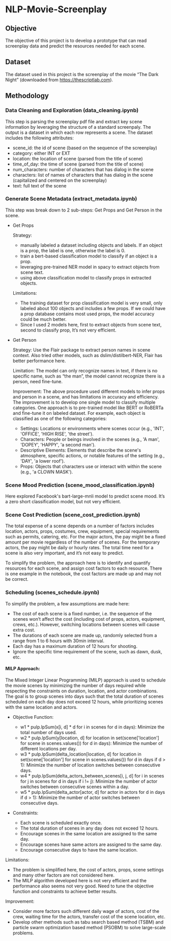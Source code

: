 # NLP-Movie-Screenplay

## Objective
The objective of this project is to develop a prototype that can read screenplay data and predict the resources needed for each scene.

## Dataset
The dataset used in this project is the screenplay of the movie “The Dark Night” (downloaded from https://thescriptlab.com).

## Methodology
### Data Cleaning and Exploration (data_cleaning.ipynb)

  This step is parsing the screenplay pdf file and extract key scene information by leveraging the structure of a standard screenpaly. The output is a dataset in which each row represents a scene. The dataset includes     the following attributes:
  - scene_id: the id of scene (based on the sequence of the screenplay)
  - category: either INT or EXT
  - location: the location of scene (parsed from the title of scene)
  - time_of_day: the time of scene (parsed from the title of scene)
  - num_characters: number of characters that has dialog in the scene
  - characters: list of names of characters that has dialog in the scene (capitalized and centered on the screenplay)
  - text: full text of the scene

### Generate Scene Metadata (extract_metadata.ipynb)

  This step was break down to 2 sub-steps: Get Props and Get Person in the scene.

- Get Props

  Strategy: 
  - manually labeled a dataset including objects and labels. If an object is a prop, the label is one, otherwise the label is 0.
  - train a bert-based classification model to classify if an object is a prop.
  - leveraging pre-trained NER model in spacy to extract objects from scene text.
  - using above classification model to classify props in extracted objects. 

  Limitations:
  - The training dataset for prop classification model is very small, only labeled about 100 objects and includes a few props. If we could have a prop database contains most used props, the model accuracy could be           much better.
  - Since I used 2 models here, first to extract objects from scene text, second to classify prop, It’s not very efficient.

- Get Person 

  Strategy:
  Use the Flair package to extract person names in scene context. Also tried other models, such as dslim/distilbert-NER, Flair has better performance here.

  Limitation: 
  The model can only recognize names in text, if there is no specific name, such as “the man”, the model cannot recognize there is a person, need fine-tune.

  Improvement:
  The above procedure used different models to infer props and person in a scene, and has limitations in accuracy and efficiency. The improvement is to develop one single model to classify multiple categories. One         approach is to pre-trained model like BERT or RoBERTa and fine-tune it on labeled dataset.
  For example, each object is classified as one of the following categories:

    - Settings: Locations or environments where scenes occur (e.g., 'INT', 'OFFICE', 'HIGH RISE', 'the street').
    - Characters: People or beings involved in the scenes (e.g., 'A man', 'DOPEY', 'HAPPY', 'a second man').
    - Descriptive Elements: Elements that describe the scene's atmosphere, specific actions, or notable features of the setting (e.g., 'DAY', 'a lower roof').
    - Props: Objects that characters use or interact with within the scene (e.g., 'a CLOWN MASK').

###	Scene Mood Prediction (scene_mood_classification.ipynb)
  Here explored Facebook's bart-large-mnli model to predict scene mood. It’s a zero short classification model, but not very efficient.


### Scene Cost Prediction (scene_cost_prediction.ipynb)
  The total expense of a scene depends on a number of factors includes location, actors, props, costumes, crew, equipment, special requirements such as permits, catering, etc. For the major actors, the pay might be a       fixed amount per movie regardless of the number of scenes. For the temporary actors, the pay might be daily or hourly rates. The total time need for a scene is also very important, and it’s not easy to predict.

  To simplify the problem, the approach here is to identify and quantify resources for each scene, and assign cost factors to each resource. There is one example in the notebook, the cost factors are made up and may not    be correct. 


### Scheduling (scenes_schedule.ipynb)

To simplify the problem, a few assumptions are made here:

  - The cost of each scene is a fixed number, i.e. the sequence of the scenes won’t affect the cost (including cost of props, actors, equipment, crews, etc.). However, switching locations between scenes will cause            extra cost. 
  - The durations of each scene are made up, randomly selected from a range from 1 to 6 hours with 30min interval.
  - Each day has a maximum duration of 12 hours for shooting.
  - Ignore the specific time requirement of the scene, such as dawn, dusk, etc.

  #### MILP Approach:
  The Mixed Integer Linear Programming (MILP) approach is used to schedule the movie scenes by minimizing the number of days required while respecting the constraints on duration, location, and actor combinations. The      goal is to group scenes into days such that the total duration of scenes scheduled on each day does not exceed 12 hours, while prioritizing scenes with the same location and actors.

  - Objective Function:
    - w1 * pulp.lpSum(x[i, d] * d for i in scenes for d in days): Minimize the total number of days used.
    - w2 * pulp.lpSum(y[location, d] for location in set(scene['location'] for scene in scenes.values()) for d in days): Minimize the number of different locations per day.
    - w3 * pulp.lpSum(delta_location[location, d] for location in set(scene['location'] for scene in scenes.values()) for d in days if d > 1): Minimize the number of location switches between consecutive days.
    - w4 * pulp.lpSum(delta_actors_between_scenes[i, j, d] for i in scenes for j in scenes for d in days if i != j): Minimize the number of actor switches between consecutive scenes within a day.
    - w5 * pulp.lpSum(delta_actor[actor, d] for actor in actors for d in days if d > 1): Minimize the number of actor switches between consecutive days.
  
  - Constraints:
    - Each scene is scheduled exactly once.
    - The total duration of scenes in any day does not exceed 12 hours.
    - Encourage scenes in the same location are assigned to the same day.
    - Encourage scenes have same actors are assigned to the same day.
    - Encourage consecutive days to have the same location.

Limitations:
  
- The problem is simplified here, the cost of actors, props, scene settings and many other factors are not considered here.
-	The MILP algorithm developed here is not very efficient and the performance also seems not very good. Need to tune the objective function and constraints to achieve better results.

  Improvement:
  
  -	Consider more factors such different daily wage of actors, cost of the crew, waiting time for the actors, transfer cost of the scene location, etc.
  -	Develop other methods such as tabu search based method (TSBM) and particle swarm optimization based method (PSOBM) to solve large-scale problems.




